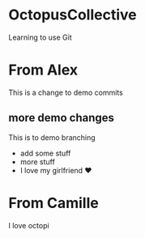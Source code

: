 # OctopusCollective
Learning to use Git

# From Alex
This is a change to demo commits

## more demo changes

This is to demo branching

* add some stuff
* more stuff
* I love my girlfriend :heart:

# From Camille
I love octopi